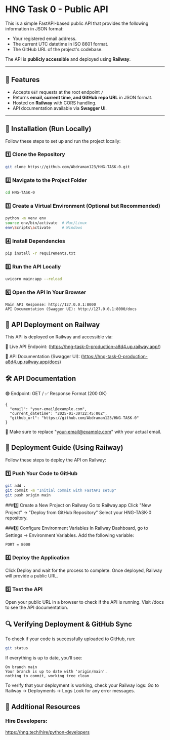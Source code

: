 # HNG Task 0 - Public API

This is a simple FastAPI-based public API that provides the following information in JSON format:

- Your registered email address.
- The current UTC datetime in ISO 8601 format.
- The GitHub URL of the project's codebase.

The API is **publicly accessible** and deployed using **Railway**.

---

## 🚀 Features
- Accepts `GET` requests at the root endpoint `/`
- Returns **email, current time, and GitHub repo URL** in JSON format.
- Hosted on **Railway** with CORS handling.
- API documentation available via **Swagger UI**.

---

## 🔧 Installation (Run Locally)

Follow these steps to set up and run the project locally:

### **1️⃣ Clone the Repository**
```bash
git clone https://github.com/Abdraman123/HNG-TASK-0.git
```
### 2️⃣ Navigate to the Project Folder
```bash
cd HNG-TASK-0
```
### 3️⃣ Create a Virtual Environment (Optional but Recommended)
```bash
python -m venv env
source env/bin/activate  # Mac/Linux
env\Scripts\activate     # Windows
```
### 4️⃣ Install Dependencies
```bash
pip install -r requirements.txt
```
### 5️⃣ Run the API Locally
```bash
uvicorn main:app --reload
```
### 6️⃣ Open the API in Your Browser
```
Main API Response: http://127.0.0.1:8000
API Documentation (Swagger UI): http://127.0.0.1:8000/docs
```
## 📡 API Deployment on Railway

This API is deployed on Railway and accessible via:

🔗 Live API Endpoint:
(https://hng-task-0-production-a8d4.up.railway.app/)

🔗 API Documentation (Swagger UI):
(https://hng-task-0-production-a8d4.up.railway.app/docs)
## 🛠 API Documentation
🟢 Endpoint: GET /
✅ Response Format (200 OK)
```
{
  "email": "your-email@example.com",
  "current_datetime": "2025-01-30T22:45:00Z",
  "github_url": "https://github.com/Abdraman123/HNG-TASK-0"
}
```
🔹 Make sure to replace "your-email@example.com" with your actual email.

## 🚀 Deployment Guide (Using Railway)
Follow these steps to deploy the API on Railway:

### 1️⃣ Push Your Code to GitHub
```bash
git add .
git commit -m "Initial commit with FastAPI setup"
git push origin main
```
###2️⃣ Create a New Project on Railway
Go to Railway.app
Click "New Project" → "Deploy from GitHub Repository"
Select your HNG-TASK-0 repository.

###3️⃣ Configure Environment Variables
In Railway Dashboard, go to Settings → Environment Variables.
Add the following variable:
```
PORT = 8000
```
### 4️⃣ Deploy the Application
Click Deploy and wait for the process to complete.
Once deployed, Railway will provide a public URL.

### 5️⃣ Test the API
Open your public URL in a browser to check if the API is running.
Visit /docs to see the API documentation.

## 🔍 Verifying Deployment & GitHub Sync
To check if your code is successfully uploaded to GitHub, run:
```bash
git status
```
If everything is up to date, you’ll see:
```
On branch main
Your branch is up to date with 'origin/main'.
nothing to commit, working tree clean
```
To verify that your deployment is working, check your Railway logs:
Go to Railway → Deployments → Logs
Look for any error messages.

## 📝 Additional Resources

### Hire Developers:
 https://hng.tech/hire/python-developers
